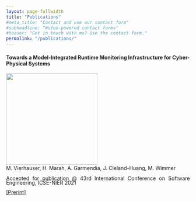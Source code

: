 ```yaml
---
layout: page-fullwidth
title: "Publications"
#meta_title: "Contact and use our contact form"
#subheadline: "Wufoo-powered contact forms"
#teaser: "Get in touch with me? Use the contact form."
permalink: "/publications/"
---
```



#### Towards a Model-Integrated Runtime Monitoring Infrastructure for Cyber-Physical Systems
 
<p style="line-height:85%"/>


<div class="row">
    <div class="large-3 columns">
     <img src="{{ site.urlimg }}/publications/icse2021_nier.png" height="250" alt="">
    </div><!-- /.medium-4.columns -->
    <div class="large-9 columns">
<div align="justify">     
<p style="margin-top:1px">
M. Vierhauser, H. Marah, A. Garmendia, J. Cleland-Huang, M. Wimmer
</p>
<p style="line-height:85%">
Accepted for publication @ 43rd International Conference on Software Engineering, ICSE-NIER 2021 
</p>
<p style="line-height:85%">
<a href="https://epub.jku.at/obvulioa/download/pdf/5805842">[Prerint]</a>
</p>

</div>
    </div><!-- /.medium-4.columns -->

</div><!-- /.row -->

<br>